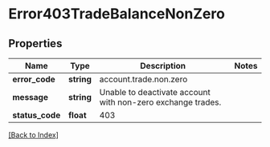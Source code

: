 # Error403TradeBalanceNonZero

## Properties

Name | Type | Description | Notes
------------ | ------------- | ------------- | -------------
**error_code** | **string** | account.trade.non.zero |
**message** | **string** | Unable to deactivate account with non-zero exchange trades. |
**status_code** | **float** | 403 |

[[Back to Index]](../index.md)
